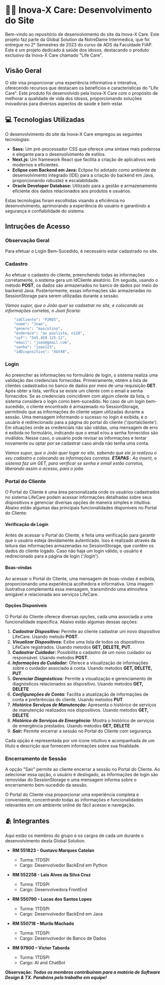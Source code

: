 # 👴🏻  Inova-X Care: Desenvolvimento do Site

Bem-vindo ao repositório de desenvolvimento do site da Inova-X Care. Este projeto faz parte da Global Solution da NotreDame Intermedica, que foi entregue no 2° Semestres de 2023 do curso de ADS da Faculdade FIAP. Este é um projeto dedicado à saúde dos idosos, destacando o produto exclusivo da Inova-X Care chamado "Life Care".

## Visão Geral

O site visa proporcionar uma experiência informativa e interativa, oferecendo recursos que destacam os benefícios e características do "Life Care". Este produto foi desenvolvido pela Inova-X Care com o propósito de melhorar a qualidade de vida dos idosos, proporcionando soluções inovadoras para diversos aspectos de saúde e bem-estar.

## 💻 Tecnologias Utilizadas

O desenvolvimento do site da Inova-X Care empregou as seguintes tecnologias:

* **Sass:** Um pré-processador CSS que oferece uma sintaxe mais poderosa e elegante para o desenvolvimento de estilos.
* **Next.js:** Um framework React que facilita a criação de aplicativos web modernos e eficientes.
* **Eclipse com Backend em Java:** Eclipse foi adotado como ambiente de desenvolvimento integrado (IDE) para a criação do backend em Java, proporcionando robustez e escalabilidade.
* **Oracle Developer Database:** Utilizado para a gestão e armazenamento eficiente dos dados relacionados aos produtos e usuários.

Estas tecnologias foram escolhidas visando a eficiência no desenvolvimento, aprimorando a experiência do usuário e garantindo a segurança e confiabilidade do sistema.

## Intruções de Acesso
### Observação Geral
Para efetuar o Login Bem-Sucedido, é necessário estar cadastrado no site.

### Cadastro
Ao efetuar o cadastro do cliente, preenchendo todas as informações corretamente, o sistema gera um IdCliente aleatório. Em seguida, usando o método **POST**, os dados são armazenados no banco de dados por meio do backend Java. Posteriormente, essas informações são armazenadas no SessionStorage para serem utilizadas durante a sessão.

*Vamos supor, que o João quer se cadastrar no site, e colocando as informações corretas, o Json ficaria:*

``` bash
    "idCliente": "P2RO5",
    "nome": "Joao",
    "genero": "masculino",
    "endereco": "av paulista, n120",
    "cpf": "545.459.125-12",
    "email": "joao@gmail.com",
    "senha": "joao123",
    "idDispositivo": "XGY48",
```

### Login
Ao preencher as informações no formulário de login, o sistema realiza uma validação das credenciais fornecidas. Primeiramente, obtém a lista de clientes cadastrados no banco de dados por meio de uma requisição **GET**. Após obter a lista, verifica se existe um cliente com o email e senha fornecidos. Se as credenciais coincidirem com algum cliente da lista, o sistema considera o login como bem-sucedido.
No caso de um login bem-sucedido, o cliente encontrado é armazenado no SessionStorage, permitindo que as informações do cliente sejam utilizadas durante a sessão. Uma mensagem informando o sucesso no login é exibida, e o usuário é redirecionado para a página do portal do cliente ('/portalcliente').
Em situações onde as credenciais não são válidas, uma mensagem de erro é exibida no formulário, indicando que o email e/ou a senha fornecidos são inválidos. Nesse caso, o usuário pode revisar as informações e tentar novamente ou optar por se cadastrar caso ainda não tenha uma conta.

*Vamos supor, que o João quer logar no site, sabendo que ele ja realizou o seu cadastro e colocando as informações corretas.*
***ETAPAS*** : *Ao inserir, o sistema faz um GET, para verificar se senha e email estão corretos, liberando assim o acesso, para o joão*

### Portal do Cliente
O Portal do Cliente é uma área personalizada onde os usuários cadastrados no sistema LifeCare podem acessar informações detalhadas sobre seus dispositivos e gerenciar diversas opções de maneira simples e intuitiva. Abaixo estão algumas das principais funcionalidades disponíveis no Portal do Cliente:

#### Verificação de Login
Antes de acessar o Portal do Cliente, é feita uma verificação para garantir que o usuário esteja devidamente autenticado. Isso é realizado através da leitura das informações armazenadas no SessionStorage, que contêm os dados do cliente logado. Caso não haja um login válido, o usuário é redirecionado para a página de login ('/login').

#### Boas-vindas
Ao acessar o Portal do Cliente, uma mensagem de boas-vindas é exibida, proporcionando uma experiência acolhedora e informativa. Uma imagem ilustrativa complementa essa mensagem, transmitindo uma atmosfera amigável e relacionada aos serviços LifeCare.

#### Opções Disponíveis
O Portal do Cliente oferece diversas opções, cada uma associada a uma funcionalidade específica. Abaixo estão algumas dessas opções:

1. ***Cadastrar Dispositivo:*** Permite ao cliente cadastrar um novo dispositivo LifeCare. Usando metodo **POST**.
2. ***Visualizar Dispositivos:*** Exibe uma lista de todos os dispositivos LifeCare registrados. Usando metodos **GET, DELETE, PUT**.
3. ***Cadastrar Cuidador:*** Possibilita o cadastro de um novo cuidador ou responsável. Usando metodos  **POST**.
4. ***Informações do Cuidador:*** Oferece a visualização de informações sobre o cuidador associado à conta. Usando metodos **GET, DELETE, PUT**.
5. ***Gerenciar Diagnósticos:*** Permite a visualização e gerenciamento de diagnósticos relacionados ao dispositivo. Usando metodos **GET, DELETE**
6. ***Configurações de Conta:*** Facilita a atualização de informações de conta e preferências do cliente. Usando metodos **PUT**
7. ***Histórico Serviços de Manutenção:*** Apresenta o histórico de serviços de manutenção realizados nos dispositivos. Usando metodos **GET, DELETE**
8. ***Histórico de Serviços de Emergência:*** Mostra o histórico de serviços de emergência prestados. Usando metodos **GET, DELETE**
9. ***Sair:*** Permite encerrar a sessão no Portal do Cliente com segurança.

Cada opção é representada por um ícone intuitivo e acompanhada de um título e descrição que fornecem informações sobre sua finalidade.

### Encerramento de Sessão
A opção "Sair" permite ao cliente encerrar a sessão no Portal do Cliente. Ao selecionar essa opção, o usuário é deslogado, as informações de login são removidas do SessionStorage e uma mensagem informa sobre o encerramento bem-sucedido da sessão.

O Portal do Cliente visa proporcionar uma experiência completa e conveniente, concentrando todas as informações e funcionalidades relevantes em um ambiente online de fácil acesso e navegação.

## 🫂 Integrantes

Aqui estão os membros do grupo e os cargos de cada um durante o desenvolvimento desta Global Solution.

* **RM 551823 - Gustavo Marques Catelan**
  - Turma: 1TDSPI
  - Cargo: Desenvolvedor BackEnd em Python

* **RM 552258 - Laís Alves da Silva Cruz**
  - Turma: 1TDSPI
  - Cargo: Desenvolvedora FrontEnd

* **RM 550790 – Lucas dos Santos Lopes**
  - Turma: 1TDSPI
  - Cargo: Desenvolvedor BackEnd em Java

* **RM 550718 – Murilo Machado**
  - Turma: 1TDSPI
  - Cargo: Desenvolvedor de Banco de Dados

* **RM 97900 – Victor Taborda**
  - Turma: 1TDSPI
  - Cargo: AI and ChatBot

**Observação:** ***Todos os membros contribuíram para a matéria de Software Design & TX. Parabéns pelo trabalho em equipe!***

